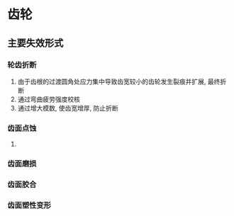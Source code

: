 # 齿轮

## 主要失效形式
### 轮齿折断
1. 由于齿根的过渡圆角处应力集中导致齿宽较小的齿轮发生裂痕并扩展, 最终折断
1. 通过弯曲疲劳强度校核
1. 通过增大模数, 使齿宽增厚, 防止折断

### 齿面点蚀
1. 

### 齿面磨损

### 齿面胶合

### 齿面塑性变形
